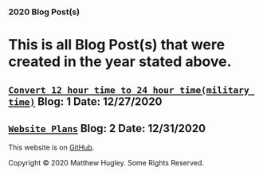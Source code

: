 ### **2020 Blog Post(s)**

# This is all Blog Post(s) that were created in the year stated above.

## [**```Convert 12 hour time to 24 hour time(military time)```**](./E9CNiGV7npnfOind.html) Blog: 1 Date: 12/27/2020

## [**```Website Plans```**](./rLH4f7jgKp7OTKAF.html) Blog: 2 Date: 12/31/2020

This website is on [GitHub](https://github.com/mhmatthewhugley/website-mh-01).

Copyright © 2020 Matthew Hugley. Some Rights Reserved.
